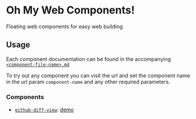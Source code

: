 # Oh My Web Components!

Floating web components for easy web building

## Usage

Each component documentation can be found in the accompanying [`<component-file-name>.md`](components/)

To try out any component you can visit the url and set the component name in the url param `component-name` and any other required parameters.

### Components

* [`github-diff-view`](?component-name=github-md-view&url=components/github-md-view.md): [demo](?component-name=github-diff-view&head=f1c3c32&base=9dfe892&repo=tophat/webext-training&file=package.json)
